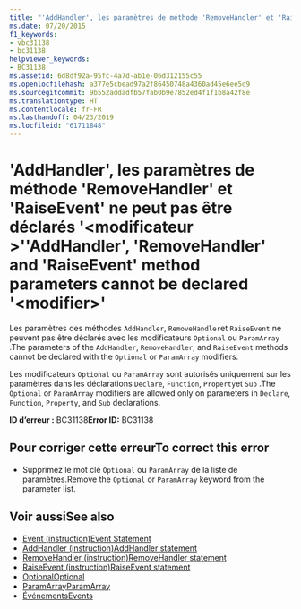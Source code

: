 ```yaml
---
title: "'AddHandler', les paramètres de méthode 'RemoveHandler' et 'RaiseEvent' ne peut pas être déclarés '<modifier>'"
ms.date: 07/20/2015
f1_keywords:
- vbc31138
- bc31138
helpviewer_keywords:
- BC31138
ms.assetid: 6d8df92a-95fc-4a7d-ab1e-06d312155c55
ms.openlocfilehash: a377e5cbead97a2f86450748a4360ad45e6ee5d9
ms.sourcegitcommit: 9b552addadfb57fab0b9e7852ed4f1f1b8a42f8e
ms.translationtype: HT
ms.contentlocale: fr-FR
ms.lasthandoff: 04/23/2019
ms.locfileid: "61711848"
---
```

# <a name="addhandler-removehandler-and-raiseevent-method-parameters-cannot-be-declared-modifier"></a><span data-ttu-id="4d895-102">'AddHandler', les paramètres de méthode 'RemoveHandler' et 'RaiseEvent' ne peut pas être déclarés '\<modificateur >'</span><span class="sxs-lookup"><span data-stu-id="4d895-102">'AddHandler', 'RemoveHandler' and 'RaiseEvent' method parameters cannot be declared '\<modifier>'</span></span>
<span data-ttu-id="4d895-103">Les paramètres des méthodes `AddHandler`, `RemoveHandler`et `RaiseEvent` ne peuvent pas être déclarés avec les modificateurs `Optional` ou `ParamArray` .</span><span class="sxs-lookup"><span data-stu-id="4d895-103">The parameters of the `AddHandler`, `RemoveHandler`, and `RaiseEvent` methods cannot be declared with the `Optional` or `ParamArray` modifiers.</span></span>  
  
 <span data-ttu-id="4d895-104">Les modificateurs `Optional` ou `ParamArray` sont autorisés uniquement sur les paramètres dans les déclarations `Declare`, `Function`, `Property`et `Sub` .</span><span class="sxs-lookup"><span data-stu-id="4d895-104">The `Optional` or `ParamArray` modifiers are allowed only on parameters in `Declare`, `Function`, `Property`, and `Sub` declarations.</span></span>  
  
 <span data-ttu-id="4d895-105">**ID d’erreur :** BC31138</span><span class="sxs-lookup"><span data-stu-id="4d895-105">**Error ID:** BC31138</span></span>  
  
## <a name="to-correct-this-error"></a><span data-ttu-id="4d895-106">Pour corriger cette erreur</span><span class="sxs-lookup"><span data-stu-id="4d895-106">To correct this error</span></span>  
  
- <span data-ttu-id="4d895-107">Supprimez le mot clé `Optional` ou `ParamArray` de la liste de paramètres.</span><span class="sxs-lookup"><span data-stu-id="4d895-107">Remove the `Optional` or `ParamArray` keyword from the parameter list.</span></span>  
  
## <a name="see-also"></a><span data-ttu-id="4d895-108">Voir aussi</span><span class="sxs-lookup"><span data-stu-id="4d895-108">See also</span></span>

- [<span data-ttu-id="4d895-109">Event (instruction)</span><span class="sxs-lookup"><span data-stu-id="4d895-109">Event Statement</span></span>](../../visual-basic/language-reference/statements/event-statement.md)
- [<span data-ttu-id="4d895-110">AddHandler (instruction)</span><span class="sxs-lookup"><span data-stu-id="4d895-110">AddHandler statement</span></span>](~/docs/visual-basic/language-reference/statements/addhandler-statement.md)
- [<span data-ttu-id="4d895-111">RemoveHandler (instruction)</span><span class="sxs-lookup"><span data-stu-id="4d895-111">RemoveHandler statement</span></span>](~/docs/visual-basic/language-reference/statements/removehandler-statement.md)
- [<span data-ttu-id="4d895-112">RaiseEvent (instruction)</span><span class="sxs-lookup"><span data-stu-id="4d895-112">RaiseEvent statement</span></span>](~/docs/visual-basic/language-reference/statements/raiseevent-statement.md)
- [<span data-ttu-id="4d895-113">Optional</span><span class="sxs-lookup"><span data-stu-id="4d895-113">Optional</span></span>](../../visual-basic/language-reference/modifiers/optional.md)
- [<span data-ttu-id="4d895-114">ParamArray</span><span class="sxs-lookup"><span data-stu-id="4d895-114">ParamArray</span></span>](../../visual-basic/language-reference/modifiers/paramarray.md)
- [<span data-ttu-id="4d895-115">Événements</span><span class="sxs-lookup"><span data-stu-id="4d895-115">Events</span></span>](../../visual-basic/programming-guide/language-features/events/index.md)

